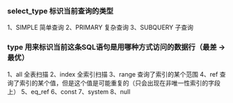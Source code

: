 ### select_type 标识当前查询的类型
1、SIMPLE 简单查询
2、PRIMARY 复杂查询
3、SUBQUERY 子查询

### type 用来标识当前这条SQL语句是用哪种方式访问的数据行（最差 -> 最优）
1、all  全表扫描
2、index 全索引扫描
3、range 查询了索引的某个范围
4、ref 查询了索引的某个值，但是这个值是可能重复的（只会出现在非唯一性索引的字段上）
5、eq_ref
6、const
7、system
8、null
